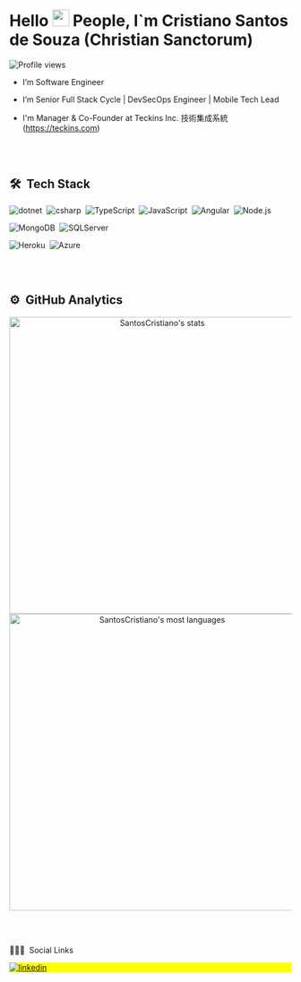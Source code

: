 
<h1 align="left">Hello <img src="https://raw.githubusercontent.com/kaueMarques/kaueMarques/master/hi.gif" width="30px"> People, I`m Cristiano Santos de Souza (Christian Sanctorum)</h1>
<p align="left"> <img src="https://komarev.com/ghpvc/?username=SantosCristiano&color=yellow" alt="Profile views" /> </p>


- I’m Software Engineer

- I’m Senior Full Stack Cycle | DevSecOps Engineer | Mobile Tech Lead

- I'm Manager & Co-Founder at Teckins Inc. 技術集成系統 (https://teckins.com)

<br><br>

## 🛠 &nbsp;Tech Stack

![dotnet](https://img.shields.io/badge/dotnet-%230072C6?style=for-the-badge&logo=dotnet&logoColor=white)&nbsp;
![csharp](https://img.shields.io/badge/csharp-43853D?style=for-the-badge&logo=csharp&logoColor=withe)&nbsp;
![TypeScript](https://img.shields.io/badge/TypeScript-%230072C6?style=for-the-badge&logo=TypeScript&logoColor=white)&nbsp;
![JavaScript](https://img.shields.io/badge/JavaScript-323330?style=for-the-badge&logo=javascript&logoColor=F7DF1E)&nbsp;
![Angular](https://img.shields.io/badge/Angular-DD0031?style=for-the-badge&logo=angular&logoColor=white)&nbsp;
![Node.js](https://img.shields.io/badge/Node.js-43853D?style=for-the-badge&logo=node.js&logoColor=white)&nbsp;


![MongoDB](https://img.shields.io/badge/MongoDB-4EA94B?style=for-the-badge&logo=mongodb&logoColor=white)&nbsp;
![SQLServer](https://img.shields.io/badge/SQLServer-yellow?style=for-the-badge&logo=SQLServer&logoColor=white)&nbsp;


![Heroku](https://img.shields.io/badge/Heroku-430098?style=for-the-badge&logo=heroku&logoColor=white)&nbsp;
![Azure](https://img.shields.io/badge/azure-%230072C6.svg?style=for-the-badge&logo=microsoftazure&logoColor=white)


<br><br>

## ⚙️ &nbsp;GitHub Analytics

<p align="center">
<img width="530em" src="https://github-readme-stats.vercel.app/api?username=SantosCristiano&show_icons=true&theme=vision-friendly-dark" alt="SantosCristiano's stats"/>
<img width="530em" src="https://github-readme-stats.vercel.app/api/top-langs/?username=SantosCristiano&layout=compact&theme=vision-friendly-dark" alt="SantosCristiano's most languages"/>
</p>

<br><br>

🙍🏼‍♂ &nbsp;Social Links

<p align="left" style="background:yellow">
<a href="https://www.linkedin.com/in/christian-sanctorum-038100100/" target="_blank">
  <img align="center" src="https://img.shields.io/badge/linkedin-%230077B5.svg?style=for-the-badge&logo=linkedin&logoColor=white" alt="linkedin"/>
</a>

</p>
